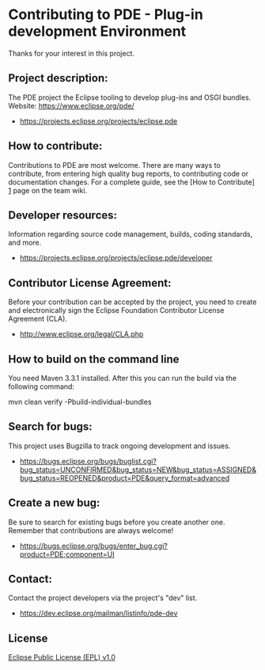 Contributing to PDE - Plug-in development Environment
=====================================================

Thanks for your interest in this project.

Project description:
--------------------

The PDE project the Eclipse tooling to develop plug-ins and OSGI bundles.  
Website: <https://www.eclipse.org/pde/>

- <https://projects.eclipse.org/projects/eclipse.pde>

How to contribute:
--------------------
Contributions to PDE are most welcome. There are many ways to contribute, 
from entering high quality bug reports, to contributing code or documentation changes. 
For a complete guide, see the [How to Contribute] [1] page on the team wiki.

Developer resources:
--------------------

Information regarding source code management, builds, coding standards, and more.

- <https://projects.eclipse.org/projects/eclipse.pde/developer>

Contributor License Agreement:
------------------------------

Before your contribution can be accepted by the project, you need to create and electronically sign the Eclipse Foundation Contributor License Agreement (CLA).

- <http://www.eclipse.org/legal/CLA.php>


How to build on the command line
--------------------------------

You need Maven 3.3.1 installed. After this you can run the build via the following command:

mvn clean verify -Pbuild-individual-bundles


Search for bugs:
----------------

This project uses Bugzilla to track ongoing development and issues.

- <https://bugs.eclipse.org/bugs/buglist.cgi?bug_status=UNCONFIRMED&bug_status=NEW&bug_status=ASSIGNED&bug_status=REOPENED&product=PDE&query_format=advanced>

Create a new bug:
-----------------

Be sure to search for existing bugs before you create another one. Remember that contributions are always welcome!

- <https://bugs.eclipse.org/bugs/enter_bug.cgi?product=PDE;component=UI>

Contact:
--------

Contact the project developers via the project's "dev" list.

- <https://dev.eclipse.org/mailman/listinfo/pde-dev>

License
-------

[Eclipse Public License (EPL) v1.0][2]

[1]: https://wiki.eclipse.org/PDE/Contributor_Guide
[2]: http://wiki.eclipse.org/EPL
